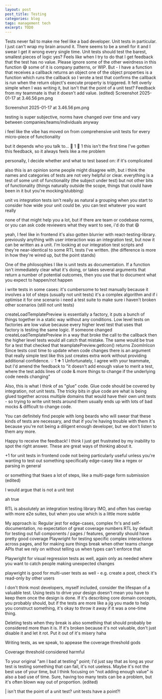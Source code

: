 ```yaml
---
layout: post
post_title: Testing
categories: blog
tags: management tech
excerpt: TODO
---
```


Tests never fail to make me feel like a bad developer. Unit tests in particular. I just can't wrap my brain around it. There seems to be a smell for it and I swear I get it wrong every single time. Unit tests should test the barest, smallest pieces of logic yes? Feels like when I try to do that I get feedback that the test has no value.
Please ignore some of the other weirdness in this function :sweat_smile: some of it is company patterns, or WIP. But -
 I have a function that
receives a callback
returns an object
one of the object properties is a function which runs the callback
so I wrote a test that confirms the callback is run when the return object's execute property is triggered. It felt overly simple when I was writing it, but isn't that the point of a unit test? Feedback from my teammate is that it doesn't add value. (edited) 
Screenshot 2025-01-17 at 3.46.56 pm.png
 
Screenshot 2025-01-17 at 3.46.56 pm.png

testing is super subjective, norms have changed over time and vary between companies/teams/individuals anyway

i feel like the vibe has moved on from comprehensive unit tests for every micro-piece of functionality

but it depends who you talk to...
:see_no_evil:
1
:100:
1
this isn't the first time I've gotten this feedback, so it always feels like a me problem

personally, I decide whether and what to test based on: if it's complicated

also this is an opinion some people might disagree with, but i think the names and categories of tests are not very helpful or clear.
everything is a test of some unit of functionality (the subject under test) but not other bits of functionality (things naturally outside the scope, things that could have been in it but you're mocking/stubbing)

unit vs integration tests isn't really as natural a grouping when you start to consider how wide your unit could be. you can test whatever you want really

none of that might help you a lot, but if there are team or codebase norms, or you can ask code reviewers what they want to see, i'd do that :smile:

yeah, I feel like in frontend it's also gotten blurrier with react-testing-library. previously anything with user interaction was an integration test, but now it can be written as a unit. I'm looking at our integration test scripts and they're near-identical to some RTL tests I've written. (the difference is more in how they're wired up, but the point stands)

One of the philosophies I like is unit tests as documentation. If a function isn't immediately clear what it's doing, or takes several arguments that return a number of potential outcomes, then you use that to document what you expect to happen/not happen

i write tests in some cases:
it's cumbersome to test manually because it involves a lot of steps (usually not unit tests)
it's a complex algorithm and if i optimise it for one scenario i need a test suite to make sure i haven't broken other scenarios (still not unit tests)

createLoadTemplatePreview is essentially a factory, it puts a bunch of things together in a static way without any conditions. Low level tests on factories are low value because every higher level test that uses that factory is testing the same logic.
If someone changed createLoadTemplatePreview
in a way that broke the call to the callback then the higher level tests would all catch that mistake.
The same would be true for a test that checked that teamplatePreview.getIcon() returns ZoomInIcon
Since tests cost time to update when code changes there is an argument that really simple test like this just creates extra work without providing additional confidence.
:bulb:
1
:heavy_plus_sign:
1
Unfortunately, I agree with your teammate, but I'd amend the feedback to "it doesn't add enough value to merit a test, where the test adds lines of code & more things to change if the underlying code needs changing"

Also, this is what I think of as "glue" code. Glue code should be covered by integration, not unit tests. The tricky bits in glue code are what is being glued together across multiple domains that would have their own unit tests - so trying to write unit tests around them usually ends up with lots of bad mocks & difficult to change code.

You can definitely find people with long beards who will swear that these kinds of tests are necessary, and that if you're having trouble with them it's because you're not being a diligent enough developer, but we don't listen to them any more.

Happy to receive the feedback! I think I just get frustrated by my inability to spot the right answer. These are great ways of thinking about it.

+1 for unit tests in frontend code not being particularly useful unless you're wanting to test out something specifically edge-casey like a regex or parsing in general

or something that tkaes a lot of steps, like a multi-page form submission (edited) 

I would argue that is not a unit test

ah true

RTL is absolutely an integration testing library IMO, and often has overlap with more e2e suites, but when you use which is a little more subtle

My approach is:
Regular jest for edge-cases, complex fn's and self-documentation, no expectation of great coverage numbers
RTL by default for testing out full components / pages / features, generally should have pretty good coverage
Playwright for testing specific complex interactions across pages, and for making sure things break when other teams change APIs that we rely on without telling us when types can't enforce that

Playwright for visual regression tests as well, again only as needed where you want to catch people making unexpected changes

playwright is good for multi-user tests as well - e.g. create a post, check it's read-only by other users

I don't think most developers, myself included, consider the lifespan of a valuable test.
Using tests to drive your design doesn't mean you have to keep them once the design is done. If it's describing core domain concepts, you probably should, but if the tests are more like a jig you made to help you construct something, it's okay to throw it away if it was a one-time thing.

Deleting tests when they break is also something that should probably be considered more than it is. If it's broken because it's not valuable, don't just disable it and let it rot. Put it out of it's misery haha

Writing tests, as we speak, to appease the coverage threshold gods

Coverage threshold considered harmful

To your original "am I bad at testing" point; I'd just say that as long as your test is testing something that can fail, it's not useless. Maybe it's not the best use of your time, but I think focusing on "not adding enough value" is also a bad use of time. Sure, having too many tests can be a problem, but it's often blown way out of proportion. (edited) 

| isn't that the point of a unit test?
unit tests have a point?!




